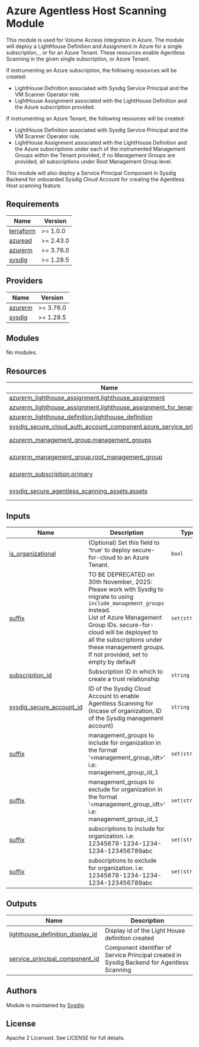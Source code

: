# Azure Agentless Host Scanning Module

This module is used for Volume Access integration in Azure. The module will deploy a
LightHouse Definition and Assignment in Azure for a single subscription, , or for an Azure Tenant.
These resources enable Agentless Scanning in the given single subscription, or Azure Tenant.

If instrumenting an Azure subscription, the following resources will be created:
- LightHouse Definition associated with Sysdig Service Principal and the VM Scanner Operator role.
- LightHouse Assignment associated with the LightHouse Definition and the Azure subscription provided.

If instrumenting an Azure Tenant, the following resources will be created:
- LightHouse Definition associated with Sysdig Service Principal and the VM Scanner Operator role.
- LightHouse Assignment associated with the LightHouse Definition and the Azure subscriptions under each of the
  instrumented Management Groups within the Tenant provided, if no Management Groups are provided, all subscriptions under Root Management Group level.

This module will also deploy a Service Principal Component in Sysdig Backend for onboarded Sysdig Cloud Account for creating the Agentless Host scanning feature.

<!-- BEGINNING OF PRE-COMMIT-TERRAFORM DOCS HOOK -->
## Requirements

| Name | Version |
|------|---------|
| <a name="requirement_terraform"></a> [terraform](#requirement\_terraform) | >= 1.0.0 |
| <a name="requirement_azuread"></a> [azuread](#requirement\_azuread) | >= 2.43.0 |
| <a name="requirement_azurerm"></a> [azurerm](#requirement\_azurerm) | >= 3.76.0 |
| <a name="requirement_sysdig"></a> [sysdig](#requirement\_sysdig) | >= 1.28.5 |

## Providers

| Name | Version |
|------|---------|
| <a name="provider_azurerm"></a> [azurerm](#provider\_azurerm) | >= 3.76.0 |
| <a name="provider_sysdig"></a> [sysdig](#provider\_sysdig) | >= 1.28.5 |

## Modules

No modules.

## Resources

| Name | Type |
|------|------|
| [azurerm_lighthouse_assignment.lighthouse_assignment](https://registry.terraform.io/providers/hashicorp/azurerm/latest/docs/resources/lighthouse_assignment) | resource |
| [azurerm_lighthouse_assignment.lighthouse_assignment_for_tenant](https://registry.terraform.io/providers/hashicorp/azurerm/latest/docs/resources/lighthouse_assignment) | resource |
| [azurerm_lighthouse_definition.lighthouse_definition](https://registry.terraform.io/providers/hashicorp/azurerm/latest/docs/resources/lighthouse_definition) | resource |
| [sysdig_secure_cloud_auth_account_component.azure_service_principal](https://registry.terraform.io/providers/sysdiglabs/sysdig/latest/docs/resources/secure_cloud_auth_account_component) | resource |
| [azurerm_management_group.management_groups](https://registry.terraform.io/providers/hashicorp/azurerm/latest/docs/data-sources/management_group) | data source |
| [azurerm_management_group.root_management_group](https://registry.terraform.io/providers/hashicorp/azurerm/latest/docs/data-sources/management_group) | data source |
| [azurerm_subscription.primary](https://registry.terraform.io/providers/hashicorp/azurerm/latest/docs/data-sources/subscription) | data source |
| [sysdig_secure_agentless_scanning_assets.assets](https://registry.terraform.io/providers/sysdiglabs/sysdig/latest/docs/data-sources/secure_agentless_scanning_assets) | data source |

## Inputs

| Name                                                                                                             | Description                                                                                                                                                                                                                                                                                          | Type          | Default | Required |
|------------------------------------------------------------------------------------------------------------------|------------------------------------------------------------------------------------------------------------------------------------------------------------------------------------------------------------------------------------------------------------------------------------------------------|---------------|---------|:--------:|
| <a name="input_is_organizational"></a> [is\_organizational](#input\_is\_organizational)                          | (Optional) Set this field to 'true' to deploy secure-for-cloud to an Azure Tenant.                                                                                                                                                                                                                   | `bool`        | `false` |    no    |
| <a name="input_management_group_ids"></a> [suffix](#input\_management\_group\_ids)                               | TO BE DEPRECATED on 30th November, 2025: Please work with Sysdig to migrate to using `include_management_groups` instead.<br> List of Azure Management Group IDs. secure-for-cloud will be deployed to all the subscriptions under these management groups. If not provided, set to empty by default | `set(string)` | `[]`    |    no    |
| <a name="input_subscription_id"></a> [subscription\_id](#input\_subscription\_id)                                | Subscription ID in which to create a trust relationship                                                                                                                                                                                                                                              | `string`      | n/a     |   yes    |
| <a name="input_sysdig_secure_account_id"></a> [sysdig\_secure\_account\_id](#input\_sysdig\_secure\_account\_id) | ID of the Sysdig Cloud Account to enable Agentless Scanning for (incase of organization, ID of the Sysdig management account)                                                                                                                                                                        | `string`      | n/a     |   yes    |
| <a name="input_include_management_groups"></a> [suffix](#input\_include\_management_groups)                      | management_groups to include for organization in the format '<management_group_idt>' i.e: management_group_id_1                                                                                                                                                                                      | `set(string)` | `[]`    |    no    |
| <a name="input_exclude_management_groups"></a> [suffix](#input\_exclude\_management_groups)                      | management_groups to exclude for organization in the format '<management_group_idt>' i.e: management_group_id_1                                                                                                                                                                                      | `set(string)` | `[]`    |    no    |
| <a name="input_include_subscriptions"></a> [suffix](#input\_include\_subscriptions)                              | subscriptions to include for organization. i.e: 12345678-1234-1234-1234-123456789abc                                                                                                                                                                                                                 | `set(string)` | `[]`    |    no    |
| <a name="input_exclude_subscriptions"></a> [suffix](#input\_exclude\_subscriptions)                              | subscriptions to exclude for organization. i.e: 12345678-1234-1234-1234-123456789abc                                                                                                                                                                                                                 | `set(string)` | `[]`    |    no    |

## Outputs

| Name | Description |
|------|-------------|
| <a name="output_lighthouse_definition_display_id"></a> [lighthouse\_definition\_display\_id](#output\_lighthouse\_definition\_display\_id) | Display id of the Light House definition created |
| <a name="output_service_principal_component_id"></a> [service\_principal\_component\_id](#output\_service\_principal\_component\_id) | Component identifier of Service Principal created in Sysdig Backend for Agentless Scanning |
<!-- END OF PRE-COMMIT-TERRAFORM DOCS HOOK -->

## Authors

Module is maintained by [Sysdig](https://sysdig.com).

## License

Apache 2 Licensed. See LICENSE for full details.
